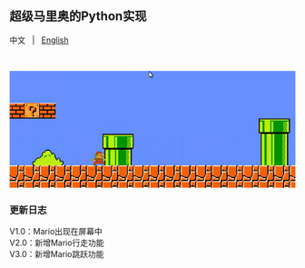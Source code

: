 ## 超级马里奥的Python实现
<p align="left">
    中文 &nbsp | &nbsp <a href="README.md">English</a>
</p>
<br>
<p align="center">
    <img src="./.asset/top_logo.png" 
<p>
<br>

### 更新日志
V1.0：Mario出现在屏幕中<br>
V2.0：新增Mario行走功能<br>
V3.0：新增Mario跳跃功能<br>
